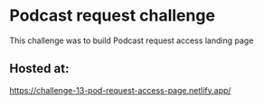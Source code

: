 # Podcast request challenge
This challenge was to build Podcast request access landing page 

## Hosted at: 


https://challenge-13-pod-request-access-page.netlify.app/